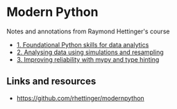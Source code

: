 # Modern Python

Notes and annotations from Raymond Hettinger's course

- [1. Foundational Python skills for data analytics](./lesson-01)
- [2. Analysing data using simulations and resampling](./lesson-02)
- [3. Improving reliability with mypy and type hinting](./lesson-03)

## Links and resources

- https://github.com/rhettinger/modernpython

